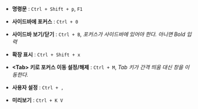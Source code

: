 * **명령문** : `Ctrl + Shift + p`, `F1`

* **사이드바에 포커스** : `Ctrl + 0`

* **사이드바 보기/닫기** : `Ctrl + B`, *포커스가 사이드바에 있어야 한다. 아니면 Bold 입력*

* **확장 표시** : `Ctrl + Shift + x`

* **\<Tab> 키로 포커스 이동 설정/해제** : `Ctrl + M`,  *Tab 키가 간격 띄움 대신 창을 이동한다.*

* **사용자 설정** : `Ctrl + ,`

* **미리보기** : `Ctrl + K V`


